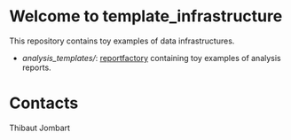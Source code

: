 # Welcome to template_infrastructure

This repository contains toy examples of data infrastructures.

* *analysis_templates/*: [reportfactory](https://github.com/reconhub/reportfactory) containing toy examples of analysis reports.



# Contacts

Thibaut Jombart

